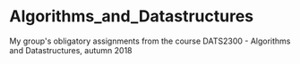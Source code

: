 # Algorithms_and_Datastructures
My group's obligatory assignments from the course DATS2300 - Algorithms and Datastructures, autumn 2018
